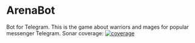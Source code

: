 # ArenaBot
Bot for Telegram. This is the game about warriors and mages for popular messenger Telegram.
Sonar coverage: 
[![coverage](https://sonarcloud.io/api/project_badges/measure?project=ml.ixplo%3Aarena-bot&metric=coverage)](https://sonarcloud.io/dashboard?id=ml.ixplo%3Aarena-bot)

